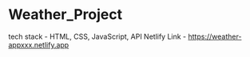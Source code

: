 # Weather_Project
tech stack - HTML, CSS, JavaScript, API
Netlify Link - https://weather-appxxx.netlify.app

